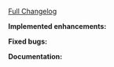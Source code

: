 [Full Changelog](https://github.com/IBM/velocloud-sdwan-driver/compare/1.0.0...1.0.0)

**Implemented enhancements:**

**Fixed bugs:**

**Documentation:**

